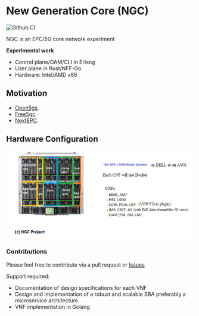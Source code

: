 # New Generation Core (NGC) 

![Github CI](https://github.com/eshikafe/ngc/workflows/CI/badge.svg)

NGC is an EPC/5G core network experiment

**Experimental work**

- Control plane/OAM/CLI in Erlang
- User plane in Rust/NFF-Go
- Hardware: Intel/AMD x86

## Motivation
- [Open5gs](https://github.com/acetcom/open5gs).
- [Free5gc](https://github.com/free5gc/free5gc).
- [NextEPC](https://github.com/nextepc/nextepc).


## Hardware Configuration
![NGC hardware configuration](ngc_hw.png)

### Contributions
Please feel free to contribute via a pull request or [Issues](https://github.com/eshikafe/ngc/issues)

Support required:
- Documentation of design specifications for each VNF
- Design and implementation of a robust and scalable SBA preferably a microservice architecture.
- VNF implementation in Golang


